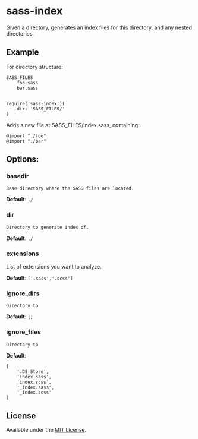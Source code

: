sass-index
==========
Given a directory, generates an index files for this directory, and any
nested directories.


## Example

For directory structure:
````
SASS_FILES
	foo.sass
	bar.sass
````

````

require('sass-index')(
	dir: 'SASS_FILES/'
)
````

Adds a new file at SASS_FILES/index.sass, containing:
````
@import "./foo"
@import "./bar"
````

## Options:

### basedir
	Base directory where the SASS files are located.

__Default__: `./`

### dir
	Directory to generate index of.

__Default__: `./`

### extensions

List of extensions you want to analyze.

__Default__: `['.sass','.scss']`

### ignore_dirs
	Directory to

__Default__: `[]`

### ignore_files
	Directory to

__Default__:
````
[
	'.DS_Store',
	'index.sass',
	'index.scss',
	'_index.sass',
	'_index.scss'
]
````

## License
Available under the [MIT License](LICENSE.md).